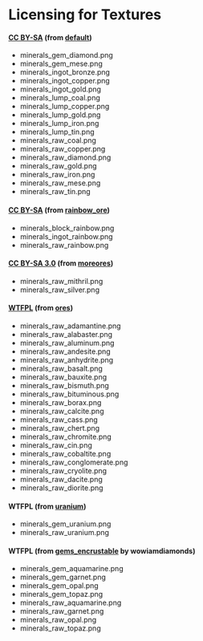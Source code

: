 # Licensing for Textures


#### [CC BY-SA][lic.default] (from [default][])
- minerals_gem_diamond.png
- minerals_gem_mese.png
- minerals_ingot_bronze.png
- minerals_ingot_copper.png
- minerals_ingot_gold.png
- minerals_lump_coal.png
- minerals_lump_copper.png
- minerals_lump_gold.png
- minerals_lump_iron.png
- minerals_lump_tin.png
- minerals_raw_coal.png
- minerals_raw_copper.png
- minerals_raw_diamond.png
- minerals_raw_gold.png
- minerals_raw_iron.png
- minerals_raw_mese.png
- minerals_raw_tin.png

#### [CC BY-SA][lic.rainbow_ore] (from [rainbow_ore][])
- minerals_block_rainbow.png
- minerals_ingot_rainbow.png
- minerals_raw_rainbow.png

#### [CC BY-SA 3.0][lic.moreores] (from [moreores][])
- minerals_raw_mithril.png
- minerals_raw_silver.png

#### [WTFPL][lic.ores] (from [ores][])
- minerals_raw_adamantine.png
- minerals_raw_alabaster.png
- minerals_raw_aluminum.png
- minerals_raw_andesite.png
- minerals_raw_anhydrite.png
- minerals_raw_basalt.png
- minerals_raw_bauxite.png
- minerals_raw_bismuth.png
- minerals_raw_bituminous.png
- minerals_raw_borax.png
- minerals_raw_calcite.png
- minerals_raw_cass.png
- minerals_raw_chert.png
- minerals_raw_chromite.png
- minerals_raw_cin.png
- minerals_raw_cobaltite.png
- minerals_raw_conglomerate.png
- minerals_raw_cryolite.png
- minerals_raw_dacite.png
- minerals_raw_diorite.png

#### WTFPL (from [uranium][])
- minerals_gem_uranium.png
- minerals_raw_uranium.png

#### WTFPL (from [gems_encrustable] by wowiamdiamonds)
- minerals_gem_aquamarine.png
- minerals_gem_garnet.png
- minerals_gem_opal.png
- minerals_gem_topaz.png
- minerals_raw_aquamarine.png
- minerals_raw_garnet.png
- minerals_raw_opal.png
- minerals_raw_topaz.png


[default]: https://github.com/minetest/minetest_game/tree/master/mods/default
[gems_encrustable]: https://forum.minetest.net/viewtopic.php?t=2596
[moreores]: https://forum.minetest.net/viewtopic.php?t=549
[ores]: http://forum.freeminer.org/threads/ores-mod-wip-0-8-ores.98
[rainbow_ore]: https://forum.minetest.net/viewtopic.php?t=13519
[uranium]: https://forum.minetest.net/viewtopic.php?t=2234

[lic.default]: https://github.com/minetest/minetest_game/blob/master/mods/default/license.txt
[lic.moreores]: https://github.com/minetest-mods/moreores/blob/master/README.md
[lic.ores]: https://github.com/Nullsrc/Ores/blob/master/README.txt
[lic.rainbow_ore]: https://github.com/FsxShader2012/rainbow_ore/blob/master/README.md
